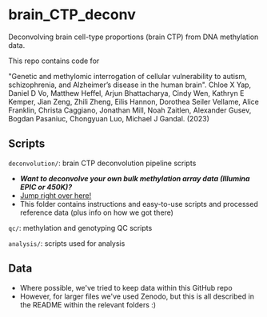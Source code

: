 # brain_CTP_deconv
Deconvolving brain cell-type proportions (brain CTP) from DNA methylation data.

This repo contains code for 

"Genetic and methylomic interrogation of cellular vulnerability to autism, schizophrenia, and Alzheimer’s disease in the human brain".
Chloe X Yap, Daniel D Vo, Matthew Heffel, Arjun Bhattacharya, Cindy Wen, Kathryn E Kemper, Jian Zeng, Zhili Zheng, Eilis Hannon, Dorothea Seiler Vellame, Alice Franklin, Christa Caggiano, Jonathan Mill, Noah Zaitlen, Alexander Gusev, Bogdan Pasaniuc, Chongyuan Luo, Michael J Gandal. (2023)

## Scripts

`deconvolution/`: brain CTP deconvolution pipeline scripts

- ***Want to deconvolve your own bulk methylation array data (Illumina EPIC or 450K)?*** 
- [Jump right over here!](https://github.com/gandallab/brain_CTP_deconv/tree/main/deconvolution)
- This folder contains instructions and easy-to-use scripts and processed reference data (plus info on how we got there)

`qc/`: methylation and genotyping QC scripts

`analysis/`: scripts used for analysis

## Data 

- Where possible, we've tried to keep data within this GitHub repo 
- However, for larger files we've used Zenodo, but this is all described in the README within the relevant folders :)

